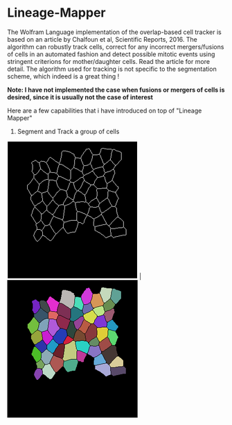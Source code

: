 # Lineage-Mapper
The Wolfram Language implementation of the overlap-based cell tracker is based on an article by Chalfoun et al, Scientific Reports, 2016. The algorithm can robustly track cells, correct for any incorrect mergers/fusions of cells in an automated fashion and detect possible mitotic events using stringent criterions for mother/daughter cells. Read the article for more detail. The algorithm used for tracking is not specific to the segmentation scheme, which indeed is a great thing !

****Note: I have not implemented the case when fusions or mergers of cells is desired, since it is usually not the case of interest****

Here are a few capabilities that i have introduced on top of "Lineage Mapper"

1. Segment and Track a group of cells

![alt text](https://github.com/alihashmiii/Lineage-Mapper/blob/master/uploadReadMe/benoitsmask.gif) | ![alt text](https://github.com/alihashmiii/Lineage-Mapper/blob/master/uploadReadMe/benoitsmasksegtracked.gif)
